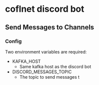 # coflnet discord bot

## Send Messages to Channels

### Config

Two environment variables are required:

* KAFKA_HOST
    * Same kafka host as the discord bot
* DISCORD_MESSAGES_TOPIC
  * The topic to send messages t

